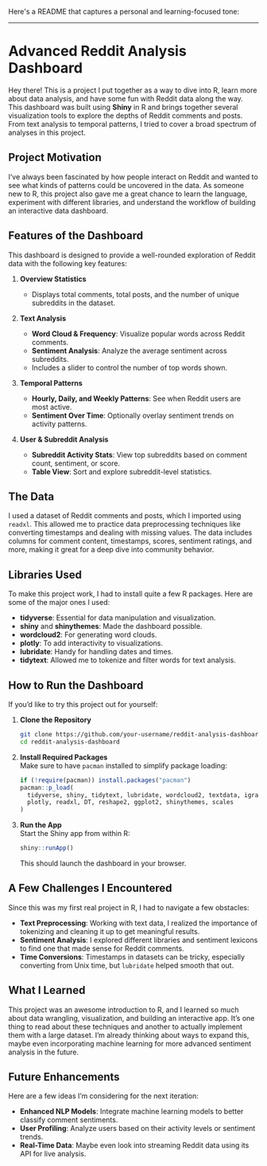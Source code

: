 Here's a README that captures a personal and learning-focused tone:

---

# Advanced Reddit Analysis Dashboard

Hey there! This is a project I put together as a way to dive into R, learn more about data analysis, and have some fun with Reddit data along the way. This dashboard was built using **Shiny** in R and brings together several visualization tools to explore the depths of Reddit comments and posts. From text analysis to temporal patterns, I tried to cover a broad spectrum of analyses in this project.

## Project Motivation

I’ve always been fascinated by how people interact on Reddit and wanted to see what kinds of patterns could be uncovered in the data. As someone new to R, this project also gave me a great chance to learn the language, experiment with different libraries, and understand the workflow of building an interactive data dashboard.

## Features of the Dashboard

This dashboard is designed to provide a well-rounded exploration of Reddit data with the following key features:

1. **Overview Statistics**
   - Displays total comments, total posts, and the number of unique subreddits in the dataset.

2. **Text Analysis**
   - **Word Cloud & Frequency**: Visualize popular words across Reddit comments.
   - **Sentiment Analysis**: Analyze the average sentiment across subreddits.
   - Includes a slider to control the number of top words shown.

3. **Temporal Patterns**
   - **Hourly, Daily, and Weekly Patterns**: See when Reddit users are most active.
   - **Sentiment Over Time**: Optionally overlay sentiment trends on activity patterns.

4. **User & Subreddit Analysis**
   - **Subreddit Activity Stats**: View top subreddits based on comment count, sentiment, or score.
   - **Table View**: Sort and explore subreddit-level statistics.

## The Data

I used a dataset of Reddit comments and posts, which I imported using `readxl`. This allowed me to practice data preprocessing techniques like converting timestamps and dealing with missing values. The data includes columns for comment content, timestamps, scores, sentiment ratings, and more, making it great for a deep dive into community behavior.

## Libraries Used

To make this project work, I had to install quite a few R packages. Here are some of the major ones I used:

- **tidyverse**: Essential for data manipulation and visualization.
- **shiny** and **shinythemes**: Made the dashboard possible.
- **wordcloud2**: For generating word clouds.
- **plotly**: To add interactivity to visualizations.
- **lubridate**: Handy for handling dates and times.
- **tidytext**: Allowed me to tokenize and filter words for text analysis.

## How to Run the Dashboard

If you’d like to try this project out for yourself:

1. **Clone the Repository**  
   ```bash
   git clone https://github.com/your-username/reddit-analysis-dashboard.git
   cd reddit-analysis-dashboard
   ```

2. **Install Required Packages**  
   Make sure to have `pacman` installed to simplify package loading:
   ```R
   if (!require(pacman)) install.packages("pacman")
   pacman::p_load(
     tidyverse, shiny, tidytext, lubridate, wordcloud2, textdata, igraph,
     plotly, readxl, DT, reshape2, ggplot2, shinythemes, scales
   )
   ```

3. **Run the App**  
   Start the Shiny app from within R:
   ```R
   shiny::runApp()
   ```

   This should launch the dashboard in your browser.

## A Few Challenges I Encountered

Since this was my first real project in R, I had to navigate a few obstacles:
- **Text Preprocessing**: Working with text data, I realized the importance of tokenizing and cleaning it up to get meaningful results.
- **Sentiment Analysis**: I explored different libraries and sentiment lexicons to find one that made sense for Reddit comments.
- **Time Conversions**: Timestamps in datasets can be tricky, especially converting from Unix time, but `lubridate` helped smooth that out.

## What I Learned

This project was an awesome introduction to R, and I learned so much about data wrangling, visualization, and building an interactive app. It’s one thing to read about these techniques and another to actually implement them with a large dataset. I’m already thinking about ways to expand this, maybe even incorporating machine learning for more advanced sentiment analysis in the future.

## Future Enhancements

Here are a few ideas I’m considering for the next iteration:
- **Enhanced NLP Models**: Integrate machine learning models to better classify comment sentiments.
- **User Profiling**: Analyze users based on their activity levels or sentiment trends.
- **Real-Time Data**: Maybe even look into streaming Reddit data using its API for live analysis.
